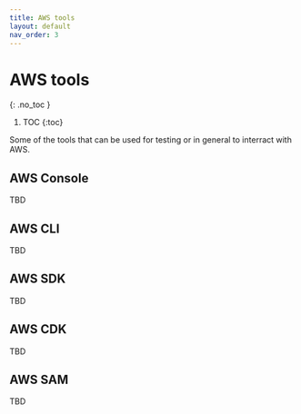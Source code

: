 ```yaml
---
title: AWS tools
layout: default
nav_order: 3
---
```


# AWS tools
{: .no_toc }

1. TOC
{:toc}

Some of the tools that can be used for testing or in general to interract with AWS.

## AWS Console

TBD

## AWS CLI

TBD

## AWS SDK

TBD

## AWS CDK

TBD

## AWS SAM

TBD